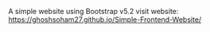 A simple website using Bootstrap v5.2
visit website: https://ghoshsoham27.github.io/Simple-Frontend-Website/
